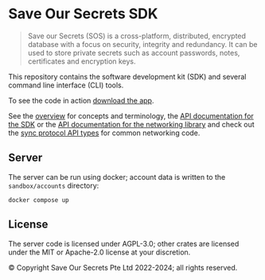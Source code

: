 # Save Our Secrets SDK

> Save our Secrets (SOS) is a cross-platform, distributed, encrypted database with a focus on security, integrity and redundancy. It can be used to store private secrets such as account passwords, notes, certificates and encryption keys.

This repository contains the software development kit (SDK) and several command line interface (CLI) tools.

To see the code in action [download the app](https://saveoursecrets.com/#downloads).

See the [overview](/doc/overview.md) for concepts and terminology, the [API documentation for the SDK](https://docs.rs/sos-sdk/latest/sos_sdk/) or the [API documentation for the networking library](https://docs.rs/sos-net/latest/sos_net/) and check out the [sync protocol API types](https://docs.rs/sos-protocol/) for common networking code.

## Server

The server can be run using docker; account data is written to the `sandbox/accounts` directory:

```
docker compose up
```

## License

The server code is licensed under AGPL-3.0; other crates are licensed under the MIT or Apache-2.0 license at your discretion.

© Copyright Save Our Secrets Pte Ltd 2022-2024; all rights reserved.
